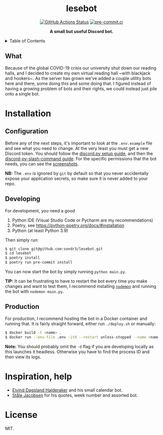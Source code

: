 <h1 align="center">lesebot</h1>

<p align="center">
   <a href="https://github.com/sondr3/lesebot/actions"><img alt="GitHub Actions Status" src="https://github.com/sondr3/lesebot/workflows/pipeline/badge.svg" /></a>
   <a href="https://results.pre-commit.ci/latest/github/lesesalen/lesebot/master"><img alt="pre-commit.ci" src="https://results.pre-commit.ci/badge/github/lesesalen/lesebot/master.svg" /></a>
   <br />
</p>

<p align="center">
   <strong>A small but useful Discord bot.</strong>
</p>

<details>
<summary>Table of Contents</summary>
<br />

**Table of Contents**

- [Installation](#installation)
  - [Configuration](#configuration)
  - [Developing](#developing)
  - [Production](#production)
- [Inspiration, help](#inspiration-help)
- [License](#license)

</details>

## What

Because of the global COVID-19 crisis our university shut down our reading halls,
and I decided to create my own virtual reading hall ~with blackjack and
hookers~. As the server has grown we've added a couple utility bots here and
there, some doing this and some doing that. I figured instead of having a
growing problem of bots and their rights, we could instead just pile onto a
single bot.

# Installation

## Configuration

Before any of the next steps, it's important to look at the `.env.example` file
and see what you need to change. At the very least you must get a new Discord
token. You should follow the [discord.py setup guide][discpy-setup], and then
the [discord-py-slash-command guide][discslash-setup]. For the specific permissions
that the bot needs, you can see the [screenshots][perms].

**NB:** The `.env` is ignored by `git` by default so that you never accidentally
expose your application secrets, so make sure it is never added to your repo.

## Developing

For development, you need a good

1. Python IDE (Visual Studio Code or Pycharm are my recommendations)
2. Poetry, see https://python-poetry.org/docs/#installation
3. Python (at least Python 3.9)

Then simply run:

```sh
$ git clone git@github.com:sondr3/lesebot.git
$ cd lesebot
$ poetry install
$ poetry run pre-commit install
```

You can now start the bot by simply running `python main.py`.

**TIP:** It can be frustrating to have to restart the bot every time you make changes
and want to test them, I recommend installing [`nodemon`](https://github.com/remy/nodemon)
and running the bot with `nodemon main.py`.

## Production

For production, I recommend hosting the bot in a Docker container and running
that. It is fairly straight forward, either run `./deploy.sh` or manually:

```sh
$ docker build -t <name> .
$ docker run --env-file .env -itd --restart unless-stopped --name <name> <name>
```

**Note:** You should probably omit the `-d` flag if you are developing locally
as this launches it headless. Otherwise you have to find the process ID and then
view its logs.

# Inspiration, help

- [Eivind Dagsland Halderaker](https://github.com/Eivinddh/Discord-bots) and his
  small calendar bot.
- [Ståle Jacobsen](https://github.com/StaleJ) for his quotes, week
  number and assorted bot.

# License

MIT.

[discpy-setup]: https://discordpy.readthedocs.io/en/latest/discord.html
[discslash-setup]: https://discord-py-slash-command.readthedocs.io/en/latest/quickstart.html
[perms]: https://github.com/lesesalen/lesebot/blob/python/assets/images
